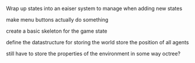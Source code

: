 Wrap up states into an eaiser system to manage when adding new states


make menu buttons actually do something

create a basic skeleton for the game state

define the datastructure for storing the world
store the position of all agents

still have to store the properties of the environment in some way octree?